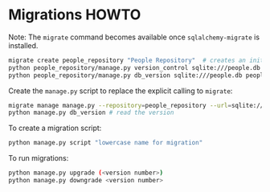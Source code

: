 # Migrations HOWTO

Note: The `migrate` command becomes available once `sqlalchemy-migrate` is installed.

```bash
migrate create people_repository "People Repository"  # creates an initially empty repository to handle migrations
python people_repository/manage.py version_control sqlite:///people.db people_repository  # The version_control command assigns a specified database with a repository
python people_repository/manage.py db_version sqlite:///people.db people_repository # read the version
```
Create the `manage.py` script to replace the explicit calling to `migrate`:
```bash
migrate manage manage.py --repository=people_repository --url=sqlite:///people.db
python manage.py db_version # read the version
```

To create a migration script:
```bash
python manage.py script "lowercase name for migration"
```

To run migrations:
```bash
python manage.py upgrade (<version number>)
python manage.py downgrade <version number>
```